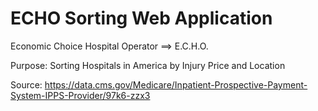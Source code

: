 # ECHO Sorting Web Application

Economic Choice Hospital Operator ==> E.C.H.O.

Purpose: Sorting Hospitals in America by Injury Price and Location

Source: <https://data.cms.gov/Medicare/Inpatient-Prospective-Payment-System-IPPS-Provider/97k6-zzx3>
